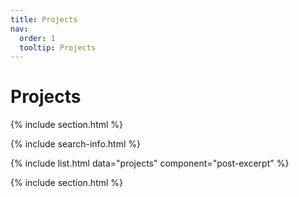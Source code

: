 ```yaml
---
title: Projects
nav:
  order: 1
  tooltip: Projects
---
```


# <i class="fas fa-brain"></i>Projects

{% include section.html %}

{% include search-info.html %}

{% include list.html data="projects" component="post-excerpt" %}

{% include section.html %}


